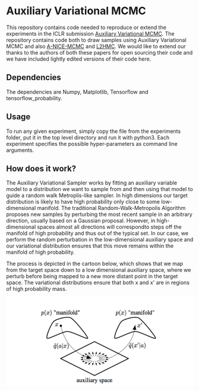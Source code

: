 # Auxiliary Variational MCMC

This repository contains code needed to reproduce or extend the experiments in the ICLR submission [Auxiliary Variational MCMC]().
The repository contains code both to draw samples using Auxiliary Variational MCMC and also [A-NICE-MCMC](https://github.com/ermongroup/a-nice-mc) and [L2HMC](https://github.com/brain-research/l2hmc). We
would like to extend our thanks to the authors of both these papers for open sourcing their code and we have included lightly
edited versions of their code here.

## Dependencies

The dependencies are Numpy, Matplotlib, Tensorflow and tensorflow_probability.

## Usage

To run any given experiment, simply copy the file from the experiments folder, put it in the top level directory and run it with python3.
Each experiment specifies the possible hyper-parameters as command line arguments.

## How does it work? 

The Auxiliary Variational Sampler works by fitting an auxiliary variable model to a distribution we want to sample from and
then using that model to guide a random walk Metroplis-like sampler. In high dimensions our target distribution is likely to 
have high probability only close to some low-dimensional manifold. The traditional Random-Walk-Metropolis Algorithm proposes
new samples by perturbing the most recent sample in an arbitrary direction, usually based on a Gaussian proposal.
However, in high-dimensional spaces almost all directions will correspondto steps off the manifold of high probability
and thus out of the typical set. In our case, we perform the random perturbation in the low-dimensional auxiliary space 
and our variational distribution ensures that this move remains within the manifold of high probability.

The process is depicted in the cartoon below, which shows that we map from the target space down to a low dimensional 
auxiliary space, where we perturb before being mapped to a new more distant point in the target space. The variational
distributions ensure that both x and x' are in regions of high probability mass.

![cartoon](figs/cartoon.png)
